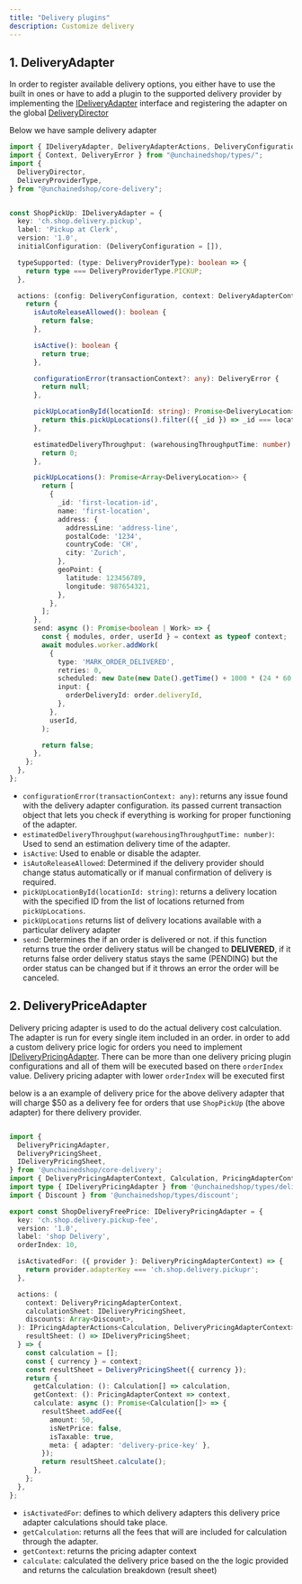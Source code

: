 ```yaml
---
title: "Delivery plugins"
description: Customize delivery 
---
```


## 1. DeliveryAdapter

In order to register available delivery options, you either have to use the built in ones or have to add a plugin to the supported delivery provider by implementing the [IDeliveryAdapter](https://docs.unchained.shop/types/types/delivery.IDeliveryAdapter.html) interface and registering the adapter on the global [DeliveryDirector](https://docs.unchained.shop/types/types/delivery.IDeliveryDirector.html)

Below we have sample delivery adapter 

```typescript
import { IDeliveryAdapter, DeliveryAdapterActions, DeliveryConfiguration, DeliveryAdapterContext, DeliveryLocation } from "@unchainedshop/types/delivery";
import { Context, DeliveryError } from "@unchainedshop/types/";
import {
  DeliveryDirector,
  DeliveryProviderType,
} from "@unchainedshop/core-delivery";


const ShopPickUp: IDeliveryAdapter = {
  key: 'ch.shop.delivery.pickup',
  label: 'Pickup at Clerk',
  version: '1.0',
  initialConfiguration: (DeliveryConfiguration = []),

  typeSupported: (type: DeliveryProviderType): boolean => {
    return type === DeliveryProviderType.PICKUP;
  },

  actions: (config: DeliveryConfiguration, context: DeliveryAdapterContext, requestContext: Context,): DeliveryAdapterActions => {
    return {
      isAutoReleaseAllowed(): boolean {
        return false;
      },

      isActive(): boolean {
        return true;
      },

      configurationError(transactionContext?: any): DeliveryError {
        return null;
      },

      pickUpLocationById(locationId: string): Promise<DeliveryLocation> {
        return this.pickUpLocations().filter(({ _id }) => _id === locationId);
      },

      estimatedDeliveryThroughput: (warehousingThroughputTime: number) : Promise<number>  => {
        return 0;
      },

      pickUpLocations(): Promise<Array<DeliveryLocation>> {
        return [
          {
            _id: 'first-location-id',
            name: 'first-location',
            address: {
              addressLine: 'address-line',
              postalCode: '1234',
              countryCode: 'CH',
              city: 'Zurich',
            },
            geoPoint: {
              latitude: 123456789,
              longitude: 987654321,
            },
          },
        ];
      },
      send: async (): Promise<boolean | Work> => {
        const { modules, order, userId } = context as typeof context;
        await modules.worker.addWork(
          {
            type: 'MARK_ORDER_DELIVERED',
            retries: 0,
            scheduled: new Date(new Date().getTime() + 1000 * (24 * 60 * 60)),
            input: {
              orderDeliveryId: order.deliveryId,
            },
          },
          userId,
        );

        return false;
      },
    };
  },
};
```

- `configurationError(transactionContext: any)`: returns any issue found with the delivery adapter configuration.  its passed current transaction object that lets you check if everything is working for proper functioning of the adapter.
- `estimatedDeliveryThroughput(warehousingThroughputTime: number)`: Used to send an estimation delivery time of the adapter.
- `isActive`: Used to enable or disable the adapter.
- `isAutoReleaseAllowed`: Determined if the delivery provider should change status automatically or if manual confirmation of delivery is required.
- `pickUpLocationById(locationId: string)`: returns a delivery location with the specified ID from the list of locations returned from `pickUpLocations`.
- `pickUpLocations` returns list of delivery locations available with a particular delivery adapter
- `send`: Determines the if an order is delivered or not. if this function returns true the order delivery status will be changed to **DELIVERED**, if it returns false order delivery status stays the same (PENDING) but the order status can be changed but if it throws an error the order will be canceled.



## 2. DeliveryPriceAdapter

Delivery pricing adapter is used to do the actual delivery cost calculation. The adapter is run for every single item included in an order.
in order to add a custom delivery price logic for orders you need to implement [IDeliveryPricingAdapter](https://docs.unchained.shop/types/types/delivery_pricing.IDeliveryPricingAdapter.html).
There can be more than one delivery pricing plugin configurations and all of them will be executed based on there `orderIndex` value. Delivery pricing adapter with lower `orderIndex` will be executed first

below is a an example of delivery price for the above delivery adapter that will charge $50  as a delivery fee for orders that use `ShopPickUp` (the above adapter) for there delivery provider.

```typescript

import {
  DeliveryPricingAdapter,
  DeliveryPricingSheet,
  IDeliveryPricingSheet,
} from '@unchainedshop/core-delivery';
import { DeliveryPricingAdapterContext, Calculation, PricingAdapterContext } from '@unchainedshop/types';
import type { IDeliveryPricingAdapter } from '@unchainedshop/types/delivery.pricing';
import { Discount } from '@unchainedshop/types/discount';

export const ShopDeliveryFreePrice: IDeliveryPricingAdapter = {
  key: 'ch.shop.delivery.pickup-fee',
  version: '1.0',
  label: 'shop Delivery',
  orderIndex: 10,

  isActivatedFor: ({ provider }: DeliveryPricingAdapterContext) => {
    return provider.adapterKey === 'ch.shop.delivery.pickupr';
  },

  actions: (
    context: DeliveryPricingAdapterContext,
    calculationSheet: IDeliveryPricingSheet,
    discounts: Array<Discount>,
  ): IPricingAdapterActions<Calculation, DeliveryPricingAdapterContext> & {
    resultSheet: () => IDeliveryPricingSheet;
  } => {
    const calculation = [];
    const { currency } = context;
    const resultSheet = DeliveryPricingSheet({ currency });
    return {
      getCalculation: (): Calculation[] => calculation,
      getContext: (): PricingAdapterContext => context,
      calculate: async (): Promise<Calculation[]> => {
        resultSheet.addFee({
          amount: 50,
          isNetPrice: false,
          isTaxable: true,
          meta: { adapter: 'delivery-price-key' },
        });
        return resultSheet.calculate();
      },
    };
  },
};


```

- `isActivatedFor`: defines to which delivery adapters this delivery price adapter calculations should take place.
- `getCalculation`: returns all the fees that will are included for calculation through the adapter.
- `getContext`: returns the pricing adapter context
- `calculate`: calculated the delivery price based on the the logic provided and returns the calculation breakdown (result sheet)